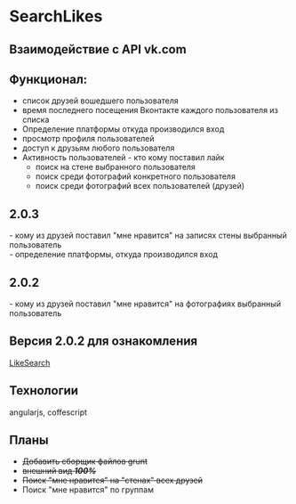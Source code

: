 # SearchLikes
## Взаимодействие с API vk.com

<h2>Функционал:</h2>
<ul>
<li>список друзей вошедшего пользователя</li>
<li>время последнего посещения Вконтакте каждого пользователя из списка</li>
<li>Определение платформы откуда производился вход</li>
<li>просмотр профиля пользователей</li>
<li>доступ к друзьям любого пользователя</li>
<li>Активность пользователей - кто кому поставил лайк<ul>
  <li>поиск на стене выбранного пользователя</li>
  <li>поиск среди фотографий конкретного пользователя</li>
  <li>поиск среди фотографий всех пользователей (друзей)</li>
</ul></li>
</ul>

<h2>2.0.3</h2>
<span> - кому из друзей поставил "мне нравится" на записях стены выбранный пользователь</span><br>
<span> - определение платформы, откуда производился вход</span>
<h2>2.0.2</h2>
<span> - кому из друзей поставил "мне нравится" на фотографиях выбранный пользователь</span>

<h2>Версия 2.0.2 для ознакомления</h2>
<span><a href="http://vkopen.16mb.com/">LikeSearch</a></span>

<h2>Технологии</h2>
<span>angularjs, coffescript</span>

<h2>Планы</h2>
<ul>
  <li><strike>Добавить сборщик файлов grunt</strike></li>
  <li><strike>внешний вид <b><i>100%</i></b></strike></li>
  <li><strike>Поиск "мне нравится" на "стенах" всех друзей</strike></li>
  <li>Поиск "мне нравится" по группам</li>
</ul>
